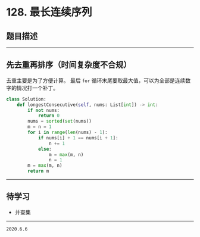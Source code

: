 # 128. 最长连续序列

## 题目描述

---

## 先去重再排序（时间复杂度不合规）

去重主要是为了方便计算。
最后 `for` 循环末尾要取最大值，可以为全部是连续数字的情况打一个补丁。

```python
class Solution:
    def longestConsecutive(self, nums: List[int]) -> int:
        if not nums:
            return 0
        nums = sorted(set(nums))
        m = n = 1
        for i in range(len(nums) - 1):
            if nums[i] + 1 == nums[i + 1]:
                n += 1
            else:
                m = max(m, n)
                n = 1
        m = max(m, n)
        return m
```

---

## 待学习

- 并查集

---

`2020.6.6`
